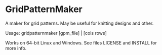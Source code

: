 GridPatternMaker
================

A maker for grid patterns. May be useful for knitting designs and other.

Usage: gridpatternmaker [gpm_file] | [cols rows]

Works on 64-bit Linux and Windows. See files LICENSE and INSTALL for more info.

